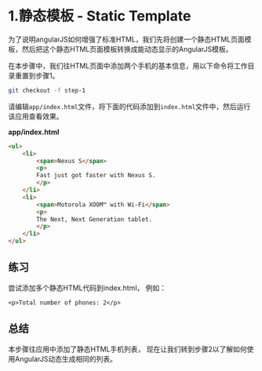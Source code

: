 # 1.静态模板 - Static Template

为了说明angularJS如何增强了标准HTML，我们先将创建一个静态HTML页面模板，然后把这个静态HTML页面模板转换成能动态显示的AngularJS模板。

在本步骤中，我们往HTML页面中添加两个手机的基本信息，用以下命令将工作目录重置到步骤1。

```sh
git checkout -f step-1
```

请编辑`app/index.html`文件，将下面的代码添加到`index.html`文件中，然后运行该应用查看效果。

**app/index.html**

```html
<ul>
    <li>
        <span>Nexus S</span>
        <p>
        Fast just got faster with Nexus S.
        </p>
    </li>
    <li>
        <span>Motorola XOOM™ with Wi-Fi</span>
        <p>
        The Next, Next Generation tablet.
        </p>
    </li>
</ul>
```

## 练习

尝试添加多个静态HTML代码到index.html， 例如：

```
<p>Total number of phones: 2</p>
```

## 总结

本步骤往应用中添加了静态HTML手机列表， 现在让我们转到步骤2以了解如何使用AngularJS动态生成相同的列表。